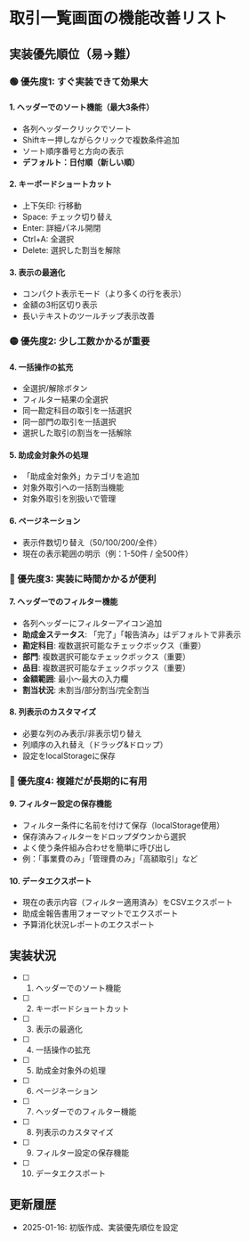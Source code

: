 # 取引一覧画面の機能改善リスト

## 実装優先順位（易→難）

### 🟢 優先度1: すぐ実装できて効果大

#### 1. ヘッダーでのソート機能（最大3条件）
- 各列ヘッダークリックでソート
- Shiftキー押しながらクリックで複数条件追加
- ソート順序番号と方向の表示
- **デフォルト：日付順（新しい順）**

#### 2. キーボードショートカット
- 上下矢印: 行移動
- Space: チェック切り替え
- Enter: 詳細パネル開閉
- Ctrl+A: 全選択
- Delete: 選択した割当を解除

#### 3. 表示の最適化
- コンパクト表示モード（より多くの行を表示）
- 金額の3桁区切り表示
- 長いテキストのツールチップ表示改善

### 🟡 優先度2: 少し工数かかるが重要

#### 4. 一括操作の拡充
- 全選択/解除ボタン
- フィルター結果の全選択
- 同一勘定科目の取引を一括選択
- 同一部門の取引を一括選択
- 選択した取引の割当を一括解除

#### 5. 助成金対象外の処理
- 「助成金対象外」カテゴリを追加
- 対象外取引への一括割当機能
- 対象外取引を別扱いで管理

#### 6. ページネーション
- 表示件数切り替え（50/100/200/全件）
- 現在の表示範囲の明示（例：1-50件 / 全500件）

### 🔵 優先度3: 実装に時間かかるが便利

#### 7. ヘッダーでのフィルター機能
- 各列ヘッダーにフィルターアイコン追加
- **助成金ステータス**: 「完了」「報告済み」はデフォルトで非表示
- **勘定科目**: 複数選択可能なチェックボックス（重要）
- **部門**: 複数選択可能なチェックボックス（重要）
- **品目**: 複数選択可能なチェックボックス（重要）
- **金額範囲**: 最小〜最大の入力欄
- **割当状況**: 未割当/部分割当/完全割当

#### 8. 列表示のカスタマイズ
- 必要な列のみ表示/非表示切り替え
- 列順序の入れ替え（ドラッグ&ドロップ）
- 設定をlocalStorageに保存

### 🔴 優先度4: 複雑だが長期的に有用

#### 9. フィルター設定の保存機能
- フィルター条件に名前を付けて保存（localStorage使用）
- 保存済みフィルターをドロップダウンから選択
- よく使う条件組み合わせを簡単に呼び出し
- 例：「事業費のみ」「管理費のみ」「高額取引」など

#### 10. データエクスポート
- 現在の表示内容（フィルター適用済み）をCSVエクスポート
- 助成金報告書用フォーマットでエクスポート
- 予算消化状況レポートのエクスポート

## 実装状況

- [ ] 1. ヘッダーでのソート機能
- [ ] 2. キーボードショートカット
- [ ] 3. 表示の最適化
- [ ] 4. 一括操作の拡充
- [ ] 5. 助成金対象外の処理
- [ ] 6. ページネーション
- [ ] 7. ヘッダーでのフィルター機能
- [ ] 8. 列表示のカスタマイズ
- [ ] 9. フィルター設定の保存機能
- [ ] 10. データエクスポート

## 更新履歴

- 2025-01-16: 初版作成、実装優先順位を設定